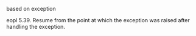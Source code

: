 based on exception

eopl 5.39. Resume from the point at which the exception was raised after handling
the exception.
